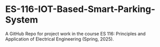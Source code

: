 # ES-116-IOT-Based-Smart-Parking-System
A GitHub Repo for project work in the course ES 116: Principles and Application of Electrical Engineering (Spring, 2025). 
